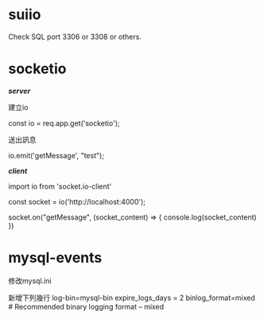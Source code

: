 # suiio
Check SQL port 3306 or 3308 or others.

# socketio

***server***

建立io

const io = req.app.get('socketio');

送出訊息

io.emit('getMessage', "test");

***client***

import io from 'socket.io-client'

const socket = io('http://localhost:4000');

socket.on("getMessage", (socket_content) => {
    console.log(socket_content)
})

# mysql-events
修改mysql.ini

新增下列幾行
log-bin=mysql-bin
expire_logs_days = 2
binlog_format=mixed # Recommended binary logging format – mixed
